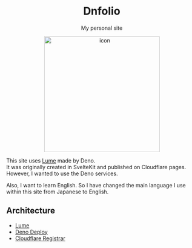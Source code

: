 <div align="center">
    <h1>Dnfolio</h1>
    <p>My personal site</p>
    <img width="305" alt="icon" src="https://github.com/user-attachments/assets/ab8b4125-3747-45b1-9511-c84e589a0a62">
</div>

This site uses [Lume](https://lume.land) made by Deno.  
It was originally created in SvelteKit and published on Cloudflare pages. However, I wanted to use the Deno services.

Also, I want to learn English. So I have changed the main language I use within this site from Japanese to English.

## Architecture

- [Lume](https://lume.land)
- [Deno Deploy](https://deno.com/deploy)
- [Cloudflare Registrar](https://www.cloudflare.com/products/registrar/)
